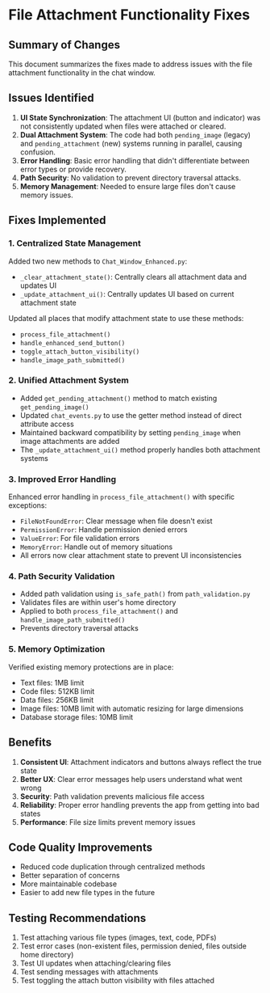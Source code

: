 # File Attachment Functionality Fixes

## Summary of Changes

This document summarizes the fixes made to address issues with the file attachment functionality in the chat window.

## Issues Identified

1. **UI State Synchronization**: The attachment UI (button and indicator) was not consistently updated when files were attached or cleared.
2. **Dual Attachment System**: The code had both `pending_image` (legacy) and `pending_attachment` (new) systems running in parallel, causing confusion.
3. **Error Handling**: Basic error handling that didn't differentiate between error types or provide recovery.
4. **Path Security**: No validation to prevent directory traversal attacks.
5. **Memory Management**: Needed to ensure large files don't cause memory issues.

## Fixes Implemented

### 1. Centralized State Management

Added two new methods to `Chat_Window_Enhanced.py`:
- `_clear_attachment_state()`: Centrally clears all attachment data and updates UI
- `_update_attachment_ui()`: Centrally updates UI based on current attachment state

Updated all places that modify attachment state to use these methods:
- `process_file_attachment()`
- `handle_enhanced_send_button()`
- `toggle_attach_button_visibility()`
- `handle_image_path_submitted()`

### 2. Unified Attachment System

- Added `get_pending_attachment()` method to match existing `get_pending_image()`
- Updated `chat_events.py` to use the getter method instead of direct attribute access
- Maintained backward compatibility by setting `pending_image` when image attachments are added
- The `_update_attachment_ui()` method properly handles both attachment systems

### 3. Improved Error Handling

Enhanced error handling in `process_file_attachment()` with specific exceptions:
- `FileNotFoundError`: Clear message when file doesn't exist
- `PermissionError`: Handle permission denied errors
- `ValueError`: For file validation errors
- `MemoryError`: Handle out of memory situations
- All errors now clear attachment state to prevent UI inconsistencies

### 4. Path Security Validation

- Added path validation using `is_safe_path()` from `path_validation.py`
- Validates files are within user's home directory
- Applied to both `process_file_attachment()` and `handle_image_path_submitted()`
- Prevents directory traversal attacks

### 5. Memory Optimization

Verified existing memory protections are in place:
- Text files: 1MB limit
- Code files: 512KB limit  
- Data files: 256KB limit
- Image files: 10MB limit with automatic resizing for large dimensions
- Database storage files: 10MB limit

## Benefits

1. **Consistent UI**: Attachment indicators and buttons always reflect the true state
2. **Better UX**: Clear error messages help users understand what went wrong
3. **Security**: Path validation prevents malicious file access
4. **Reliability**: Proper error handling prevents the app from getting into bad states
5. **Performance**: File size limits prevent memory issues

## Code Quality Improvements

- Reduced code duplication through centralized methods
- Better separation of concerns
- More maintainable codebase
- Easier to add new file types in the future

## Testing Recommendations

1. Test attaching various file types (images, text, code, PDFs)
2. Test error cases (non-existent files, permission denied, files outside home directory)
3. Test UI updates when attaching/clearing files
4. Test sending messages with attachments
5. Test toggling the attach button visibility with files attached